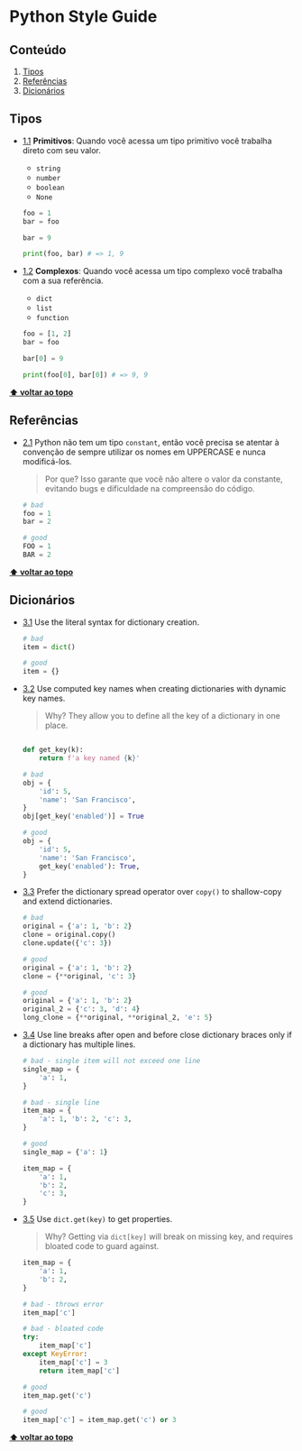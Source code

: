 # Python Style Guide

## Conteúdo

  1. [Tipos](#tipos)
  1. [Referências](#referências)
  1. [Dicionários](#dicionários)

## Tipos

  <a name="tipos--primitivos"></a><a name="1.1"></a>
  - [1.1](#tipos--primitivos) **Primitivos**: Quando você acessa um tipo primitivo você trabalha direto com seu valor.

    - `string`
    - `number`
    - `boolean`
    - `None`

    ```python
    foo = 1
    bar = foo

    bar = 9

    print(foo, bar) # => 1, 9
    ```

  <a name="tipos--complexos"></a><a name="1.2"></a>
  - [1.2](#tipos--complexos)  **Complexos**: Quando você acessa um tipo complexo você trabalha com a sua referência.

    - `dict`
    - `list`
    - `function`

    ```python
    foo = [1, 2]
    bar = foo

    bar[0] = 9

    print(foo[0], bar[0]) # => 9, 9
    ```

**[⬆ voltar ao topo](#conteúdo)**

## Referências

  <a name="referencias--prefer-const"></a><a name="2.1"></a>
  - [2.1](#referencias--prefer-const) Python não tem um tipo `constant`, então você precisa se atentar à convenção de sempre utilizar os nomes em UPPERCASE e nunca modificá-los.

    > Por que? Isso garante que você não altere o valor da constante, evitando bugs e dificuldade na compreensão do código.

    ```python
    # bad
    foo = 1
    bar = 2

    # good
    FOO = 1
    BAR = 2
    ```

**[⬆ voltar ao topo](#conteúdo)**

## Dicionários

  <a name="dictionaries--literals"></a><a name="3.1"></a>
  - [3.1](#dictionaries--literals) Use the literal syntax for dictionary creation.

    ```python
    # bad
    item = dict()

    # good
    item = {}
    ```

  <a name="computed-key"></a><a name="3.2"></a>
  - [3.2](#computed-key) Use computed key names when creating dictionaries with dynamic key names.

    > Why? They allow you to define all the key of a dictionary in one place.

    ```python

    def get_key(k):
        return f'a key named {k}'

    # bad
    obj = {
        'id': 5,
        'name': 'San Francisco',
    }
    obj[get_key('enabled')] = True

    # good
    obj = {
        'id': 5,
        'name': 'San Francisco',
        get_key('enabled'): True,
    }
    ```

  <a name="dictionaries--spread"></a><a name="3.3"></a>
  - [3.3](#dictionaries--spread) Prefer the dictionary spread operator over `copy()` to shallow-copy and extend dictionaries.

    ```python
    # bad
    original = {'a': 1, 'b': 2}
    clone = original.copy()
    clone.update({'c': 3})

    # good
    original = {'a': 1, 'b': 2}
    clone = {**original, 'c': 3}

    # good
    original = {'a': 1, 'b': 2}
    original_2 = {'c': 3, 'd': 4}
    long_clone = {**original, **original_2, 'e': 5}
    ```

  <a name="dictionaries--braces-newline"></a><a name="3.4"></a>
  - [3.4](#dictionaries--braces-newline) Use line breaks after open and before close dictionary braces only if a dictionary has multiple lines.

    ```python
    # bad - single item will not exceed one line
    single_map = {
        'a': 1,
    }

    # bad - single line
    item_map = {
        'a': 1, 'b': 2, 'c': 3,
    }

    # good
    single_map = {'a': 1}

    item_map = {
        'a': 1,
        'b': 2,
        'c': 3,
    }
    ```

  <a name="dictionaries--use-get"></a><a name="3.5"></a>
  - [3.5](#dictionaries--use-get) Use `dict.get(key)` to get properties.

    > Why? Getting via `dict[key]` will break on missing key, and requires bloated code to guard against.

    ```python
    item_map = {
        'a': 1,
        'b': 2,
    }

    # bad - throws error
    item_map['c']

    # bad - bloated code
    try:
        item_map['c']
    except KeyError:
        item_map['c'] = 3
        return item_map['c']

    # good
    item_map.get('c')

    # good
    item_map['c'] = item_map.get('c') or 3
    ```

**[⬆ voltar ao topo](#conteúdo)**
